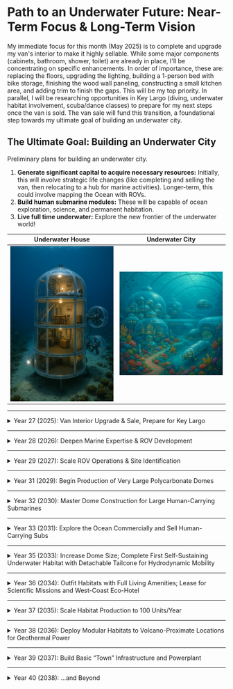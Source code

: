 # Path to an Underwater Future: Near-Term Focus & Long-Term Vision

My immediate focus for this month (May 2025) is to complete and upgrade my van's interior to make it highly sellable. While some major components (cabinets, bathroom, shower, toilet) are already in place, I'll be concentrating on specific enhancements. In order of importance, these are: replacing the floors, upgrading the lighting, building a 1-person bed with bike storage, finishing the wood wall paneling, constructing a small kitchen area, and adding trim to finish the gaps. This will be my top priority. In parallel, I will be researching opportunities in Key Largo (diving, underwater habitat involvement, scuba/dance classes) to prepare for my next steps once the van is sold. The van sale will fund this transition, a foundational step towards my ultimate goal of building an underwater city.

## The Ultimate Goal: Building an Underwater City

Preliminary plans for building an underwater city.

1.  **Generate significant capital to acquire necessary resources:** Initially, this will involve strategic life changes (like completing and selling the van, then relocating to a hub for marine activities). Longer-term, this could involve mapping the Ocean with ROVs.
2.  **Build human submarine modules:** These will be capable of ocean exploration, science, and permanent habitation.
3.  **Live full time underwater:** Explore the new frontier of the underwater world!

| Underwater House                                   | Underwater City                                     |
| :-------------------------------------------------: | :-------------------------------------------------: |
| <img src="underwater house 1.png" alt="Underwater House" width="300"/> | <img src="underwatercity1.png" alt="Underwater City" width="300"/> |

---

<details>
<summary>Year 27 (2025): Van Interior Upgrade & Sale, Prepare for Key Largo</summary>

**Primary Focus:** Execute targeted upgrades and completions for the van interior (floors, lighting, bed, walls, small kitchen, trim) to maximize its sale value. Successfully sell the van.

**Secondary Focus (Concurrent):** Thoroughly research and plan for relocation to Key Largo, including identifying diving opportunities, underwater habitat projects, and relevant community college courses (scuba, dance).

**Tertiary Focus (Time Permitting):** Continue preliminary research and community building for the long-range ROV and underwater city concept (e.g., Discord, Twitter).

<details>
<summary>May 2025: Van Upgrades & Key Largo Research</summary>

**Overall Goals for May:**
* **Van:** Make significant progress on the prioritized list of interior upgrades. Aim to complete flooring, lighting, and bed construction, with wall paneling well underway.
* **Key Largo:** Conduct comprehensive research into Key Largo opportunities, making initial contacts and gathering information for a potential move post-van sale.

<details>
<summary>Week ending May 11, 2025 (Rest of This Weekend - Current Date: Saturday, May 10)</summary>

- **Saturday, May 10, 2025 (Today):**
    - **Van (Priority Tasks):**
        - **Flooring (Task 1):** Research suitable nicer flooring options (e.g., vinyl plank, engineered hardwood, rubber). Measure floor area accurately. Obtain cost estimates and identify local suppliers.
        - **Lighting (Task 2):** Brainstorm and research "better lighting" options (e.g., LED puck lights, strip LEDs, dimmable fixtures). Assess current wiring – can it be reused/adapted or is new wiring needed? Sketch a basic lighting plan.
        - **Bed Design (Task 3):** Start designing the 1-person bed. Crucially, measure your bike(s) to determine the required clearance for underneath storage. Sketch out frame ideas and consider materials (wood, metal).
    - **Key Largo Research (Secondary):** Conduct initial online searches for dive centers, community colleges (course catalogs for scuba/dance), and general information about living in Key Largo.
- **Sunday, May 11, 2025:**
    - **Van (Priority Tasks):**
        - **Flooring (Task 1):** Finalize flooring choice. If a decision is made and materials can be sourced today (check store hours/online availability for quick shipping), purchase them. Plan for old floor removal.
        - **Lighting (Task 2):** Finalize lighting plan & fixture choices. Purchase new lights and any necessary wiring, switches, or connectors.
        - **Bed Design (Task 3):** Refine bed design and create a materials list for construction.
        - **Wall Paneling (Task 4):** Inspect areas needing wood wall covering. Measure these sections and estimate the quantity of wood paneling required. Research wood types and finishes.
    - **Key Largo Research (Secondary):** Broad search for marine conservation groups, underwater habitat restoration projects, or related volunteer opportunities in the Florida Keys.

</details>

<details>
<summary>Week of May 12–18, 2025 (Focus: Flooring, Lighting Installation, Bed Frame Construction)</summary>

- **Van (Primary Focus Daily):**
    - **Flooring (Task 1):** Remove existing flooring. Prepare the subfloor (clean, level if needed). Begin installing the new flooring. This is often a multi-day task.
    - **Lighting (Task 2):** Once flooring allows for easier movement/access, or in parallel if feasible, begin installing the new lighting fixtures. Run any new wiring carefully and safely (consult electrician or guides if unsure).
    - **Bed (Task 3):** Start sourcing materials for the bed. Begin construction of the bed frame, prioritizing the bike storage dimensions.
- **Key Largo Research (Evening/Breaks):**
    - Compile a detailed list of dive shops in Key Largo with contact info, course offerings, and potential job/internship notes.
    - Identify 2-3 specific underwater habitat projects or marine conservation organizations that seem like a good fit.
    - Investigate community college admission requirements, application deadlines (Summer/Fall), and registration processes for scuba and dance classes.

</details>

<details>
<summary>Week of May 19–25, 2025 (Focus: Complete Bed, Wall Paneling, Start Kitchen Planning)</summary>

- **Van (Primary Focus Daily):**
    - **Bed (Task 3):** Complete the construction of the bed, ensuring it's sturdy and the bike storage is functional.
    - **Wall Paneling (Task 4):** Purchase wood paneling materials if not already acquired. Begin installing the wood paneling on the remaining wall sections.
    - **Small Kitchen (Task 5):** Start designing the small kitchen area. Consider sink size (if any), space for a portable cooktop, counter space, and basic storage. Measure the allocated area.
- **Key Largo Research (Evening/Breaks):**
    - Draft initial inquiry emails to selected dive shops and habitat projects/organizations in Key Largo.
    - Compare community college options based on course specifics (scuba certifications offered, dance styles, schedules), costs, and campus location/accessibility.

</details>

<details>
<summary>Week of May 26–31, 2025 (Focus: Kitchen Build, Wall Paneling Completion, Trim Planning)</summary>

- **Van (Primary Focus Daily):**
    - **Small Kitchen (Task 5):** Begin construction of the small kitchen unit based on your design. This may involve building a small counter, shelving, or fitting a pre-made unit.
    - **Wall Paneling (Task 4):** Aim to complete the installation of all wood wall paneling.
    - **Trim (Task 6):** Assess all areas where trim will be needed to cover gaps (around floor edges, wall junctions, ceiling, around windows/doors). Start planning material choices and measure lengths required.
- **Key Largo Research (Evening/Breaks):**
    - Send out inquiry emails to Key Largo contacts if not already done. Follow up if no response after a reasonable time.
    - Consolidate all Key Largo research. Start outlining a preliminary budget and checklist for relocation, contingent on van sale.

</details>

</details>

<details>
<summary>June 2025: Finish Van Upgrades, Sell Van, Transition to Key Largo</summary>

- **Van Upgrades & Sale (First 2-3 Weeks Estimated):**
    - **Small Kitchen (Task 5):** Complete kitchen build and installation.
    - **Trim (Task 6):** Purchase and install all trim pieces.
    - Final Touches: Any painting, sealing, hardware installation for new components. Thoroughly clean the entire van.
    - Photography & Listing: Take high-quality photos of the upgraded interior. Create a compelling sales listing highlighting all features, especially the new upgrades and existing amenities.
    - List van for sale on multiple platforms. Manage inquiries and showings.
    - Negotiate and finalize sale, including all paperwork.
- **Key Largo Transition (Latter Half of June / Early July, contingent on van sale):**
    - Once van is sold and funds are available:
        - Execute move to Key Largo.
        - Secure short-term accommodation upon arrival.
        - Visit community college, dive shops, and habitat organizations in person based on prior research.
        - Enroll in and begin scuba and dance classes if timelines align.
        - Start actively diving and engaging with the local marine community.
- **If van sale or Key Largo plan is delayed:**
    - Continue efforts to sell the van.
    - Refine Key Largo plans or explore alternative strategies.

</details>

<details>
<summary>July 2025</summary>

- **Assuming in Key Largo:**
    - Fully immerse in coursework (scuba, dance).
    - Deepen involvement in diving and underwater habitat projects.
    - Explore the local marine environment extensively.
    - Begin networking for future ROV/underwater city project with local experts.
- **Secondary:** Grow your underwater city Discord/Twitter presence by sharing experiences from Key Largo.

</details>

<details>
<summary>August 2025</summary>

- **Assuming in Key Largo:**
    - Complete initial community college courses if on a summer schedule.
    - Solidify diving skills and potentially pursue advanced certifications.
    - Evaluate experience with habitat projects and identify areas for deeper contribution.
- **Secondary:** Refine initial concepts for long-range ROV based on practical marine experience.

</details>

<details>
<summary>September 2025 onwards</summary>

- Continue immersion in Key Largo's marine environment.
- Depending on availability and interest, explore further education or certifications (e.g., Divemaster, technical diving, marine biology courses).
- Re-evaluate timeline for more intensive ROV design and CNC/welding skill acquisition based on experiences and opportunities in Key Largo. It might be possible to find local workshops or integrate these goals with projects in Florida.
- Actively engage your Discord/Twitter communities with updates from your journey.

</details>
</details>

---

<details>
<summary>Year 28 (2026): Deepen Marine Expertise & ROV Development</summary>

- **Focus:** Leverage Key Largo experience to inform ROV design. Begin practical ROV development (potentially starting with smaller, more manageable projects or kits if CNC/Welding skills are still developing, or by finding collaborators).
- Set up mapping missions (even small scale, local).
- Develop autonomy algorithms (theoretical or simulated initially).
- Collect and analyze data for new frontiers.
- Continue building online community and seeking collaborators.

</details>

---

<details>
<summary>Year 29 (2027): Scale ROV Operations & Site Identification</summary>

- **Focus:** If initial ROV is successful, aim to improve and replicate. Begin to identify potential underwater habitat sites, possibly using ROV data, with a focus on areas near volcanically active regions for power generation.
- Optimize manufacturing pipeline (if building multiple ROVs).
- Plan site surveys.
- Evaluate locations for first habitat.

</details>

---

<details>
<summary>Year 31 (2029): Begin Production of Very Large Polycarbonate Domes</summary>

- Design structural specs.
- Prototype dome sections.
- Test pressure resilience.

</details>

---

<details>
<summary>Year 32 (2030): Master Dome Construction for Large Human-Carrying Submarines</summary>

- Refine joining techniques.
- Integrate life-support interfaces.
- Conduct sea trials.

</details>

---

<details>
<summary>Year 33 (2031): Explore the Ocean Commercially and Sell Human-Carrying Subs</summary>

- Launch prototype tours.
- Gather customer feedback.
- Scale sales operations.

</details>

---

<details>
<summary>Year 35 (2033): Increase Dome Size; Complete First Self-Sustaining Underwater Habitat with Detachable Tailcone for Hydrodynamic Mobility</summary>

![Concept of an Underwater Habitat](./underwater%20house%201.jpg)

- Finalize habitat systems.
- Build prototype habitat-sub.
- Sea-trial performance.

</details>

---

<details>
<summary>Year 36 (2034): Outfit Habitats with Full Living Amenities; Lease for Scientific Missions and West-Coast Eco-Hotel</summary>

- Install life-support.
- Partner with research institutions.
- Market eco-stay packages.

</details>

---

<details>
<summary>Year 37 (2035): Scale Habitat Production to 100 Units/Year</summary>

- Streamline assembly.
- Secure supply chains.
- Train workforce.

</details>

---

<details>
<summary>Year 38 (2036): Deploy Modular Habitats to Volcano-Proximate Locations for Geothermal Power</summary>

- Map volcanic sites.
- Plan logistics.
- Install power systems.

</details>

---

<details>
<summary>Year 39 (2037): Build Basic “Town” Infrastructure and Powerplant</summary>

- Lay underwater cables.
- Set up communal facilities.
- Commission powerplant.

</details>

---

<details>
<summary>Year 40 (2038): …and Beyond</summary>

*Continue expanding the underwater city, adding research labs, tourism modules, and long-term sustainability projects.*

</details>
